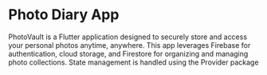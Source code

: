 # Photo Diary App

PhotoVault is a Flutter application designed to securely store and access your personal photos anytime, anywhere. This app leverages Firebase for authentication, cloud storage, and Firestore for organizing and managing photo collections. State management is handled using the Provider package

